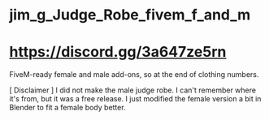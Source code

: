 # jim_g_Judge_Robe_fivem_f_and_m
# https://discord.gg/3a647ze5rn
FiveM-ready female and male add-ons, so at the end of clothing numbers.

[ Disclaimer ] 
I did not make the male judge robe. I can't remember where it's from, but it was a free release. 
I just modified the female version a bit in Blender to fit a female body better.
